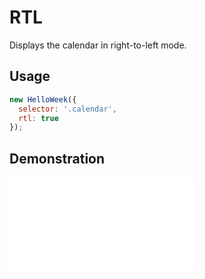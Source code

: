 # RTL

Displays the calendar in right-to-left mode.

## Usage

```js
new HelloWeek({
  selector: '.calendar',
  rtl: true
});
```

## Demonstration

<iframe
    src="docs/v3/demos/rtl.html"
    frameborder="no"
    allowfullscreen="allowfullscreen">
</iframe>
